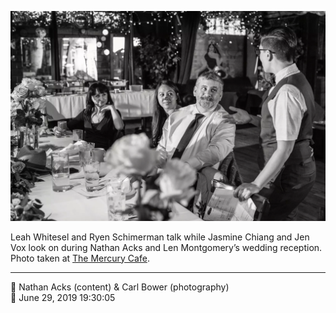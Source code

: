 ![Leah Whitesel and Ryen Schimerman talk](assets/8a0294f13e86dd4fd5e2be3ae225d432.webp)

Leah Whitesel and Ryen Schimerman talk while Jasmine Chiang and Jen Vox look on during Nathan Acks and Len Montgomery’s wedding reception. Photo taken at [The Mercury Cafe](http://mercurycafe.com/).

- - - -

<span aria-hidden="true">👥</span> Nathan Acks (content) & Carl Bower (photography)  
<span aria-hidden="true">📅</span> June 29, 2019 19:30:05
